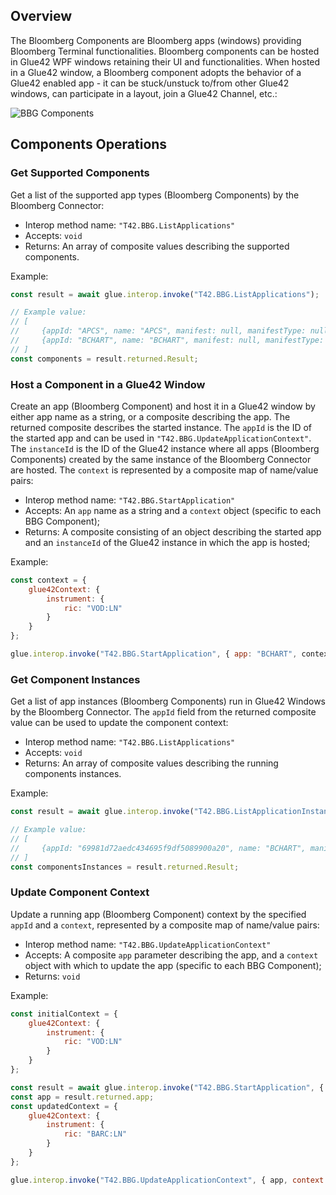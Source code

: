## Overview

The Bloomberg Components are Bloomberg apps (windows) providing Bloomberg Terminal functionalities. Bloomberg components can be hosted in Glue42 WPF windows retaining their UI and functionalities. When hosted in a Glue42 window, a Bloomberg component adopts the behavior of a Glue42 enabled app - it can be stuck/unstuck to/from other Glue42 windows, can participate in a layout, join a Glue42 Channel, etc.:

![BBG Components](../../../../images/bloomberg/bbg-components.gif)

## Components Operations

### Get Supported Components

Get a list of the supported app types (Bloomberg Components) by the Bloomberg Connector:

- Interop method name: `"T42.BBG.ListApplications"`
- Accepts: `void`
- Returns: An array of composite values describing the supported components.

Example:

```javascript
const result = await glue.interop.invoke("T42.BBG.ListApplications");

// Example value:
// [
//     {appId: "APCS", name: "APCS", manifest: null, manifestType: null},
//     {appId: "BCHART", name: "BCHART", manifest: null, manifestType: null}
// ]
const components = result.returned.Result;
```

### Host a Component in a Glue42 Window

Create an app (Bloomberg Component) and host it in a Glue42 window by either app name as a string, or a composite describing the app. The returned composite describes the started instance. The `appId` is the ID of the started app and can be used in `"T42.BBG.UpdateApplicationContext"`. The `instanceId` is the ID of the Glue42 instance where all apps (Bloomberg Components) created by the same instance of the Bloomberg Connector are hosted. The `context` is represented by a composite map of name/value pairs:

- Interop method name: `"T42.BBG.StartApplication"`
- Accepts: An `app` name as a string and a `context` object (specific to each BBG Component);
- Returns: A composite consisting of an object describing the started app and an `instanceId` of the Glue42 instance in which the app is hosted;

Example:

```javascript
const context = {
    glue42Context: {
        instrument: {
            ric: "VOD:LN"
        }
    }
};

glue.interop.invoke("T42.BBG.StartApplication", { app: "BCHART", context });
```

### Get Component Instances

Get a list of app instances (Bloomberg Components) run in Glue42 Windows by the Bloomberg Connector. The `appId` field from the returned composite value can be used to update the component context:

- Interop method name: `"T42.BBG.ListApplications"`
- Accepts: `void`
- Returns: An array of composite values describing the running components instances.

Example:

```javascript
const result = await glue.interop.invoke("T42.BBG.ListApplicationInstances");

// Example value:
// [
//     {appId: "69981d72aedc434695f9df5089900a20", name: "BCHART", manifest: null, manifestType: null}
// ]
const componentsInstances = result.returned.Result;
```

### Update Component Context

Update a running app (Bloomberg Component) context by the specified `appId` and a `context`, represented by a composite map of name/value pairs:

- Interop method name: `"T42.BBG.UpdateApplicationContext"`
- Accepts: A composite `app` parameter describing the app, and a `context` object with which to update the app (specific to each BBG Component);
- Returns: `void`

Example:

```javascript
const initialContext = {
    glue42Context: {
        instrument: {
            ric: "VOD:LN"
        }
    }
};

const result = await glue.interop.invoke("T42.BBG.StartApplication", { app: "BCHART", context: initialContext });
const app = result.returned.app;
const updatedContext = {
    glue42Context: {
        instrument: {
            ric: "BARC:LN"
        }
    }
};

glue.interop.invoke("T42.BBG.UpdateApplicationContext", { app, context: updatedContext });
```